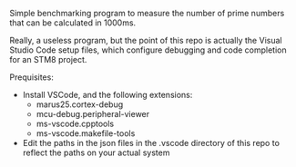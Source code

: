 Simple benchmarking program to measure the number of prime numbers that can be calculated in 1000ms.

Really, a useless program, but the point of this repo is actually the Visual Studio Code setup files, which configure debugging and code completion for an STM8 project.

Prequisites:
- Install VSCode, and the following extensions:
   - marus25.cortex-debug
   - mcu-debug.peripheral-viewer
   - ms-vscode.cpptools
   - ms-vscode.makefile-tools
- Edit the paths in the json files in the .vscode directory of this repo to reflect the paths on your actual system

